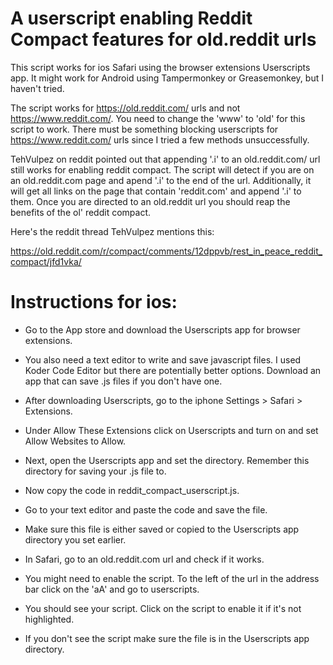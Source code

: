 # A userscript enabling Reddit Compact features for old.reddit urls
This script works for ios Safari using the browser extensions Userscripts app. It might work for Android using Tampermonkey or Greasemonkey, but I haven't tried.

The script works for https://old.reddit.com/ urls and not https://www.reddit.com/. You need to change the 'www' to 'old' for this script to work. There must be something blocking userscripts for https://www.reddit.com/ urls since I tried a few methods unsuccessfully.

TehVulpez on reddit pointed out that appending '.i' to an old.reddit.com/ url still works for enabling reddit compact. The script will detect if you are on an old.reddit.com page and apend '.i' to the end of the url. Additionally, it will get all links on the page that contain 'reddit.com' and append '.i' to them. Once you are directed to an old.reddit url you should reap the benefits of the ol' reddit compact.

Here's the reddit thread TehVulpez mentions this:

https://old.reddit.com/r/compact/comments/12dppvb/rest_in_peace_reddit_compact/jfd1vka/

# Instructions for ios:
- Go to the App store and download the Userscripts app for browser extensions.

- You also need a text editor to write and save javascript files. I used Koder Code Editor but there are potentially better options. Download an app that can save .js files if you don't have one.

- After downloading Userscripts, go to the iphone Settings > Safari > Extensions.

- Under Allow These Extensions click on Userscripts and turn on and set Allow Websites to Allow.

- Next, open the Userscripts app and set the directory. Remember this directory for saving your .js file to.

- Now copy the code in reddit_compact_userscript.js.

- Go to your text editor and paste the code and save the file.

- Make sure this file is either saved or copied to the Userscripts app directory you set earlier.

- In Safari, go to an old.reddit.com url and check if it works.

- You might need to enable the script. To the left of the url in the address bar click on the 'aA' and go to userscripts.

- You should see your script. Click on the script to enable it if it's not highlighted.

- If you don't see the script make sure the file is in the Userscripts app directory.



